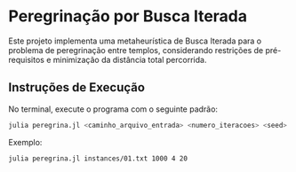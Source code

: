 
# Peregrinação por Busca Iterada

Este projeto implementa uma metaheurística de Busca Iterada para o problema de peregrinação entre templos, considerando restrições de pré-requisitos e minimização da distância total percorrida.

## Instruções de Execução

No terminal, execute o programa com o seguinte padrão:

```sh
julia peregrina.jl <caminho_arquivo_entrada> <numero_iteracoes> <seed> <numero_perturbacoes>
```

Exemplo:
```
julia peregrina.jl instances/01.txt 1000 4 20
```
